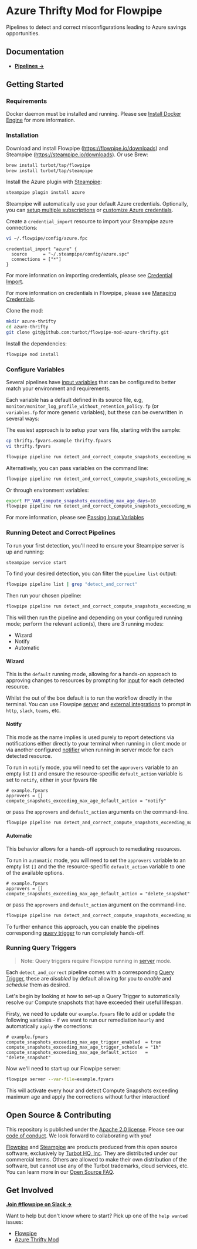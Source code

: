# Azure Thrifty Mod for Flowpipe

Pipelines to detect and correct misconfigurations leading to Azure savings opportunities.

## Documentation

- **[Pipelines →](https://hub.flowpipe.io/mods/turbot/azure_thrifty/pipelines)**

## Getting Started

### Requirements

Docker daemon must be installed and running. Please see [Install Docker Engine](https://docs.docker.com/engine/install/) for more information.

### Installation

Download and install Flowpipe (https://flowpipe.io/downloads) and Steampipe (https://steampipe.io/downloads). Or use Brew:

```sh
brew install turbot/tap/flowpipe
brew install turbot/tap/steampipe
```

Install the Azure plugin with [Steampipe](https://steampipe.io):

```sh
steampipe plugin install azure
```

Steampipe will automatically use your default Azure credentials. Optionally, you can [setup multiple subscriptions](https://hub.steampipe.io/plugins/turbot/azure#multi-subscription-connections) or [customize Azure credentials](https://hub.steampipe.io/plugins/turbot/azure#configuring-azure-credentials).

Create a `credential_import` resource to import your Steampipe azure connections:

```sh
vi ~/.flowpipe/config/azure.fpc
```

```hcl
credential_import "azure" {
  source      = "~/.steampipe/config/azure.spc"
  connections = ["*"]
}
```

For more information on importing credentials, please see [Credential Import](https://flowpipe.io/docs/reference/config-files/credential_import).

For more information on credentials in Flowpipe, please see [Managing Credentials](https://flowpipe.io/docs/run/credentials).

Clone the mod:

```sh
mkdir azure-thrifty
cd azure-thrifty
git clone git@github.com:turbot/flowpipe-mod-azure-thrifty.git
```

Install the dependencies:

```sh
flowpipe mod install
```

### Configure Variables

Several pipelines have [input variables](https://flowpipe.io/docs/build/mod-variables#input-variables) that can be configured to better match your environment and requirements.

Each variable has a default defined in its source file, e.g, `monitor/monitor_log_profile_without_retention_policy.fp` (or `variables.fp` for more generic variables), but these can be overwritten in several ways:

The easiest approach is to setup your vars file, starting with the sample:

```sh
cp thrifty.fpvars.example thrifty.fpvars
vi thrifty.fpvars

flowpipe pipeline run detect_and_correct_compute_snapshots_exceeding_max_age --var-file=thrifty.fpvars
```

Alternatively, you can pass variables on the command line:

```sh
flowpipe pipeline run detect_and_correct_compute_snapshots_exceeding_max_age --var=compute_snapshots_exceeding_max_age_days=10
```

Or through environment variables:

```sh
export FP_VAR_compute_snapshots_exceeding_max_age_days=10
flowpipe pipeline run detect_and_correct_compute_snapshots_exceeding_max_age
```

For more information, please see [Passing Input Variables](https://flowpipe.io/docs/build/mod-variables#passing-input-variables)

### Running Detect and Correct Pipelines

To run your first detection, you'll need to ensure your Steampipe server is up and running:

```sh
steampipe service start
```

To find your desired detection, you can filter the `pipeline list` output:

```sh
flowpipe pipeline list | grep "detect_and_correct"
```

Then run your chosen pipeline:

```sh
flowpipe pipeline run detect_and_correct_compute_snapshots_exceeding_max_age
```

This will then run the pipeline and depending on your configured running mode; perform the relevant action(s), there are 3 running modes:
- Wizard
- Notify
- Automatic

#### Wizard
This is the `default` running mode, allowing for a hands-on approach to approving changes to resources by prompting for [input](https://flowpipe.io/docs/build/input) for each detected resource.

Whilst the out of the box default is to run the workflow directly in the terminal. You can use Flowpipe [server](https://flowpipe.io/docs/run/server) and [external integrations](https://flowpipe.io/docs/build/input#create-an-integration) to prompt in `http`, `slack`, `teams`, etc.

#### Notify
This mode as the name implies is used purely to report detections via notifications either directly to your terminal when running in client mode or via another configured [notifier](https://flowpipe.io/docs/reference/config-files/notifier) when running in server mode for each detected resource.

To run in `notify` mode, you will need to set the `approvers` variable to an empty list `[]` and ensure the resource-specific `default_action` variable is set to `notify`, either in your fpvars file

```hcl
# example.fpvars
approvers = []
compute_snapshots_exceeding_max_age_default_action = "notify"
```

or pass the `approvers` and `default_action` arguments on the command-line.

```sh
flowpipe pipeline run detect_and_correct_compute_snapshots_exceeding_max_age --arg='default_action=notify' --arg='approvers=[]'
```

#### Automatic
This behavior allows for a hands-off approach to remediating resources.

To run in `automatic` mode, you will need to set the `approvers` variable to an empty list `[]` and the the resource-specific `default_action` variable to one of the available options.

```hcl
# example.fpvars
approvers = []
compute_snapshots_exceeding_max_age_default_action = "delete_snapshot"
```

or pass the `approvers` and `default_action` argument on the command-line.

```sh
flowpipe pipeline run detect_and_correct_compute_snapshots_exceeding_max_age --arg='approvers=[] --arg='default_action=delete_snapshot'
```

To further enhance this approach, you can enable the pipelines corresponding [query trigger](#running-query-triggers) to run completely hands-off.

### Running Query Triggers

> Note: Query triggers require Flowpipe running in [server](https://flowpipe.io/docs/run/server) mode.

Each `detect_and_correct` pipeline comes with a corresponding [Query Trigger](https://flowpipe.io/docs/flowpipe-hcl/trigger/query), these are _disabled_ by default allowing for you to _enable_ and _schedule_ them as desired.

Let's begin by looking at how to set-up a Query Trigger to automatically resolve our Compute snapshots that have exceeded their useful lifespan.

Firsty, we need to update our `example.fpvars` file to add or update the following variables - if we want to run our remediation `hourly` and automatically `apply` the corrections:

```hcl
# example.fpvars
compute_snapshots_exceeding_max_age_trigger_enabled  = true
compute_snapshots_exceeding_max_age_trigger_schedule = "1h"
compute_snapshots_exceeding_max_age_default_action   = "delete_snapshot"
```

Now we'll need to start up our Flowpipe server:

```sh
flowpipe server --var-file=example.fpvars
```

This will activate every hour and detect Compute Snapshots exceeding maximum age and apply the corrections without further interaction!

## Open Source & Contributing

This repository is published under the [Apache 2.0 license](https://www.apache.org/licenses/LICENSE-2.0). Please see our [code of conduct](https://github.com/turbot/.github/blob/main/CODE_OF_CONDUCT.md). We look forward to collaborating with you!

[Flowpipe](https://flowpipe.io) and [Steampipe](https://steampipe.io) are products produced from this open source software, exclusively by [Turbot HQ, Inc](https://turbot.com). They are distributed under our commercial terms. Others are allowed to make their own distribution of the software, but cannot use any of the Turbot trademarks, cloud services, etc. You can learn more in our [Open Source FAQ](https://turbot.com/open-source).

## Get Involved

**[Join #flowpipe on Slack →](https://turbot.com/community/join)**

Want to help but don't know where to start? Pick up one of the `help wanted` issues:

- [Flowpipe](https://github.com/turbot/flowpipe/labels/help%20wanted)
- [Azure Thrifty Mod](https://github.com/turbot/flowpipe-mod-azure-thrifty/labels/help%20wanted)

